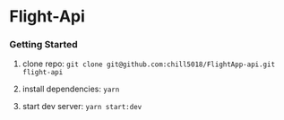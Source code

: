 # Flight-Api

### Getting Started 


1. clone repo:  `git clone git@github.com:chill5018/FlightApp-api.git flight-api`

2. install dependencies: `yarn`

3. start dev server: `yarn start:dev`


